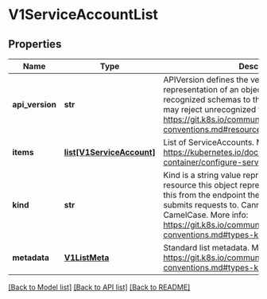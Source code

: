 # V1ServiceAccountList

## Properties
Name | Type | Description | Notes
------------ | ------------- | ------------- | -------------
**api_version** | **str** | APIVersion defines the versioned schema of this representation of an object. Servers should convert recognized schemas to the latest internal value, and may reject unrecognized values. More info: https://git.k8s.io/community/contributors/devel/api-conventions.md#resources | [optional] 
**items** | [**list[V1ServiceAccount]**](V1ServiceAccount.md) | List of ServiceAccounts. More info: https://kubernetes.io/docs/tasks/configure-pod-container/configure-service-account/ | 
**kind** | **str** | Kind is a string value representing the REST resource this object represents. Servers may infer this from the endpoint the openshift.openshift.client submits requests to. Cannot be updated. In CamelCase. More info: https://git.k8s.io/community/contributors/devel/api-conventions.md#types-kinds | [optional] 
**metadata** | [**V1ListMeta**](V1ListMeta.md) | Standard list metadata. More info: https://git.k8s.io/community/contributors/devel/api-conventions.md#types-kinds | [optional] 

[[Back to Model list]](../README.md#documentation-for-models) [[Back to API list]](../README.md#documentation-for-api-endpoints) [[Back to README]](../README.md)


